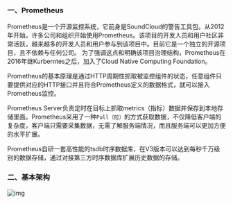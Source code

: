 ### 一、Prometheus

​		Prometheus是一个开源监控系统，它前身是SoundCloud的警告工具包。从2012年开始，许多公司和组织开始使用Prometheus。该项目的开发人员和用户社区非常活跃，越来越多的开发人员和用户参与到该项目中。目前它是一个独立的开源项目，且不依赖与任何公司。 为了强调这点和明确该项目治理结构，Prometheus在2016年继Kurberntes之后，加入了Cloud Native Computing Foundation。

​		Prometheus的基本原理是通过HTTP周期性抓取被监控组件的状态，任意组件只要提供对应的HTTP接口并且符合Prometheus定义的数据格式，就可以接入Prometheus监控。

Prometheus Server负责定时在目标上抓取metrics（指标）数据并保存到本地存储里面。Prometheus采用了一种`Pull（拉）`的方式获取数据，不仅降低客户端的复杂度，客户端只需要采集数据，无需了解服务端情况，而且服务端可以更加方便的水平扩展。

​	Prometheus自研一套高性能的tsdb时序数据库，在V3版本可以达到每秒千万级别的数据存储，通过对接第三方时序数据库扩展历史数据的存储。



### 二、基本架构

![img](https://i.loli.net/2021/04/24/iNWDC8kBz9LYl7R.jpg)